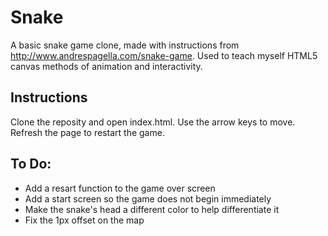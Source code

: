 # Snake
A basic snake game clone, made with instructions from http://www.andrespagella.com/snake-game.
Used to teach myself HTML5 canvas methods of animation and interactivity.

## Instructions
Clone the reposity and open index.html. Use the arrow keys to move. Refresh the page to restart the game.

## To Do:
- Add a resart function to the game over screen
- Add a start screen so the game does not begin immediately
- Make the snake's head a different color to help differentiate it
- Fix the 1px offset on the map
